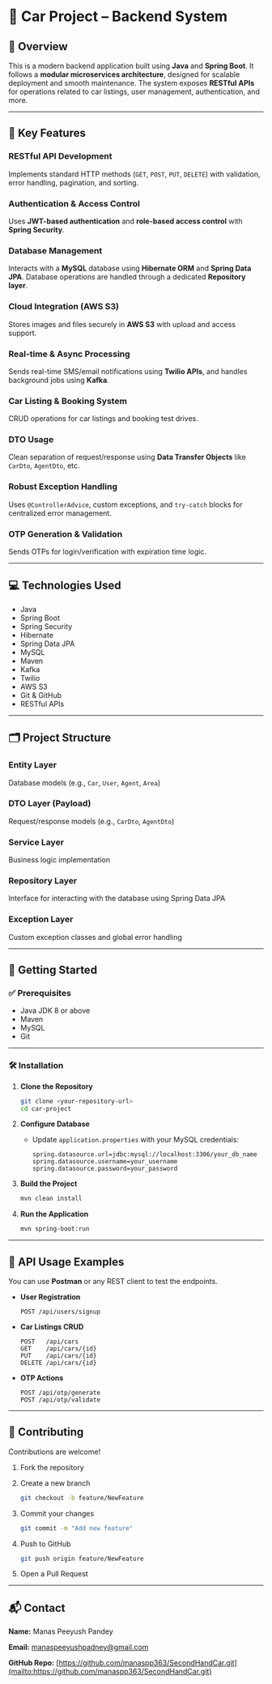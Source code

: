 # 🚗 Car Project – Backend System

## 📖 Overview

This is a modern backend application built using **Java** and **Spring Boot**. It follows a **modular microservices architecture**, designed for scalable deployment and smooth maintenance. The system exposes **RESTful APIs** for operations related to car listings, user management, authentication, and more.

---

## 🔑 Key Features

### RESTful API Development
Implements standard HTTP methods (`GET`, `POST`, `PUT`, `DELETE`) with validation, error handling, pagination, and sorting.

### Authentication & Access Control
Uses **JWT-based authentication** and **role-based access control** with **Spring Security**.

### Database Management
Interacts with a **MySQL** database using **Hibernate ORM** and **Spring Data JPA**. Database operations are handled through a dedicated **Repository layer**.

### Cloud Integration (AWS S3)
Stores images and files securely in **AWS S3** with upload and access support.

### Real-time & Async Processing
Sends real-time SMS/email notifications using **Twilio APIs**, and handles background jobs using **Kafka**.

### Car Listing & Booking System
CRUD operations for car listings and booking test drives.

### DTO Usage
Clean separation of request/response using **Data Transfer Objects** like `CarDto`, `AgentDto`, etc.

### Robust Exception Handling
Uses `@ControllerAdvice`, custom exceptions, and `try-catch` blocks for centralized error management.

### OTP Generation & Validation
Sends OTPs for login/verification with expiration time logic.

---

## 💻 Technologies Used

- Java  
- Spring Boot  
- Spring Security  
- Hibernate  
- Spring Data JPA  
- MySQL  
- Maven  
- Kafka  
- Twilio  
- AWS S3  
- Git & GitHub  
- RESTful APIs  

---

## 🗂️ Project Structure

### Entity Layer
Database models (e.g., `Car`, `User`, `Agent`, `Area`)

### DTO Layer (Payload)
Request/response models (e.g., `CarDto`, `AgentDto`)

### Service Layer
Business logic implementation

### Repository Layer
Interface for interacting with the database using Spring Data JPA

### Exception Layer
Custom exception classes and global error handling

---

## 🚀 Getting Started

### ✅ Prerequisites

- Java JDK 8 or above  
- Maven  
- MySQL  
- Git  

---

### 🛠️ Installation

1. **Clone the Repository**
   ```bash
   git clone <your-repository-url>
   cd car-project

2. **Configure Database**

   * Update `application.properties` with your MySQL credentials:

     ```properties
     spring.datasource.url=jdbc:mysql://localhost:3306/your_db_name
     spring.datasource.username=your_username
     spring.datasource.password=your_password
     ```

3. **Build the Project**

   ```bash
   mvn clean install
   ```

4. **Run the Application**

   ```bash
   mvn spring-boot:run
   ```

---

## 📡 API Usage Examples

You can use **Postman** or any REST client to test the endpoints.

* **User Registration**

  ```
  POST /api/users/signup
  ```

* **Car Listings CRUD**

  ```
  POST   /api/cars
  GET    /api/cars/{id}
  PUT    /api/cars/{id}
  DELETE /api/cars/{id}
  ```

* **OTP Actions**

  ```
  POST /api/otp/generate
  POST /api/otp/validate
  ```

---

## 🤝 Contributing

Contributions are welcome!

1. Fork the repository
2. Create a new branch

   ```bash
   git checkout -b feature/NewFeature
   ```
3. Commit your changes

   ```bash
   git commit -m "Add new feature"
   ```
4. Push to GitHub

   ```bash
   git push origin feature/NewFeature
   ```
5. Open a Pull Request


---

## 📬 Contact

**Name:** Manas Peeyush Pandey

**Email:** [manaspeeyushpadney@gmail.com](mailto:manaspeeyushpadney@gmail.com)

**GitHub Repo:** [https://github.com/manaspp363/SecondHandCar.git](mailto:https://github.com/manaspp363/SecondHandCar.git)

```
```

